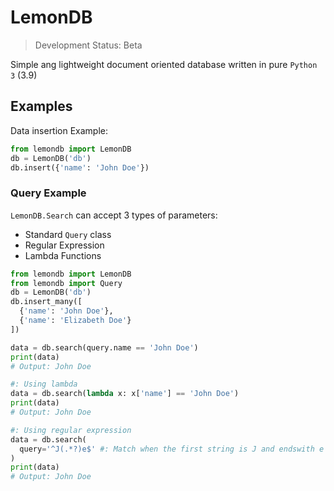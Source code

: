 # LemonDB
> Development Status: Beta

Simple ang lightweight document oriented database written in pure `Python 3` (3.9)

## Examples
Data insertion Example:

```python
from lemondb import LemonDB
db = LemonDB('db')
db.insert({'name': 'John Doe'})
```

### Query Example

`LemonDB.Search` can accept 3 types of parameters:
- Standard `Query` class
- Regular Expression
- Lambda Functions

```python
from lemondb import LemonDB
from lemondb import Query
db = LemonDB('db')
db.insert_many([
  {'name': 'John Doe'},
  {'name': 'Elizabeth Doe'}
])

data = db.search(query.name == 'John Doe')
print(data)
# Output: John Doe

#: Using lambda
data = db.search(lambda x: x['name'] == 'John Doe')
print(data)
# Output: John Doe

#: Using regular expression
data = db.search(
  query='^J(.*?)e$' #: Match when the first string is J and endswith e
)
print(data)
# Output: John Doe
```
